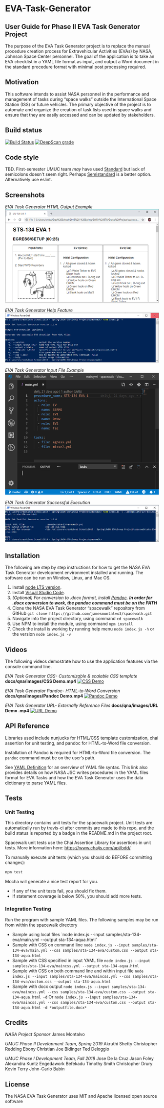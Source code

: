 # EVA-Task-Generator

## User Guide for Phase II EVA Task Generator Project
The purpose of the EVA Task Generator project is to replace the manual procedure creation process for Extravehicular Activities (EVAs) by NASA, Johnson Space Center personnel. The goal of the application is to take an EVA checklist in a YAML file format as input, and output a Word document in the standard procedure format with minimal post processing required.

## Motivation
This software intends to assist NASA personnel in the performance and management of tasks during “space walks” outside the International Space Station (ISS) or future vehicles. The primary objective of the project is to automate and organize the creation of task lists used in space walks and ensure that they are easily accessed and can be updated by stakeholders.

## Build status

[![Build Status](https://travis-ci.org/deltj/spacewalk.svg?branch=master)](https://travis-ci.org/deltj/spacewalk)
[![DeepScan grade](https://deepscan.io/api/teams/3139/projects/4624/branches/37151/badge/grade.svg)](https://deepscan.io/dashboard#view=project&tid=3139&pid=4624&bid=37151)

## Code style

TBD. First-semester UMUC team _may_ have used [Standard](https://github.com/standard/standard) but lack of semicolons doesn't seem right. Perhaps [Semistandard](https://github.com/standard/semistandard) is a better option. Alternatively use eslint.

## Screenshots

*EVA Task Generator HTML Output Example*
![EVA HTML_Output](docs/qna/images/HTML_Output.png)

*EVA Task Generator Help Feature*
![EVA Help](docs/qna/images/Help_Text.png)

*EVA Task Generator Input File Example*
![EVA File Input](docs/qna/images/Input_File.png)

*EVA Task Generator Successful Execution*
![EVA Excecution](docs/qna/images/Successful_Execution.png)

## Installation
The following are step by step instructions for how to get the NASA EVA Task Generator development environment installed and running. The software can be run on Window, Linux, and Mac OS.

1. Install [node LTS version]( https://nodejs.org/en/download/).
2. Install [Visual Studio Code]( https://code.visualstudio.com/download).
3. _(Optional) For conversion to .docx format, install [Pandoc](https://pandoc.org/).  **In order for .docx conversion to work, the pandoc command must be on the PATH**_
4. Clone the NASA EVA Task Generator “spacewalk” repository from GitHub
 ```git clone https://github.com/jamesmontalvo3/spacewalk.git```
5. Navigate into the project directory, using command `cd spacewalk`
6. Use NPM to install the module, using command `npm install`
7. Check the install is working by running help menu `node index.js -h` or the version `node index.js -v`

## Videos
The following videos demostrate how to use the application features via the console command line.

*EVA Task Generator CSS- Customizable & scalable CSS template*
**docs/qna/images/CSS Demo.mp4**
[![CSS Demo](https://img.youtube.com/vi/l8NPJTH6QzU/0.jpg)](https://www.youtube.com/watch?v=l8NPJTH6QzU "Click to play CSS Demo on YouTube.com")

*EVA Task Generator Pandoc- HTML-to-Word Conversion*
**docs/qna/images/Pandoc Demo.mp4**
[![Pandoc Demo](https://img.youtube.com/vi/G60tPv9cM08/0.jpg)](https://www.youtube.com/watch?v=G60tPv9cM08 "Click to play Pandoc Demo on YouTube.com")

*EVA Task Generator URL- Externally Reference Files*
**docs/qna/images/URL Demo .mp4**
[![URL Demo](https://img.youtube.com/vi/uTopcel6VpA/0.jpg)](https://www.youtube.com/watch?v=uTopcel6VpA "Click to play URL Demo on YouTube.com")

## API Reference

Libraries used include nunjucks for HTML/CSS template customization, chai assertion for unit testing, and pandoc for HTML-to-Word file conversion.

Installation of Pandoc is required for HTML-to-Word file conversion.  The ```pandoc``` command must be on the user’s path.

See [YAML Definition]( docs/yamlDefinition.md) for an overview of YAML file syntax. This link also provides details on how NASA JSC writes procedures in the YAML files format for EVA Tasks and how the EVA Task Generator uses the data dictionary to parse YAML files.

## Tests

### Unit Testing

This directory contains unit tests for the spacewalk project. Unit tests are
automatically run by travis-ci after commits are made to this repo, and the
build status is reported by a badge in the README.md in the project root.

Spacewalk unit tests use the Chai Assertion Library for assertions in unit
tests. More information here: https://www.chaijs.com/api/bdd/

To manually execute unit tests (which you should do BEFORE committing changes):

```bash
npm test
```

Mocha will generate a nice test report for you.

* If any of the unit tests fail, you should fix them.
* If statement coverage is below 50%, you should add more tests.

### Integration Testing

Run the program with sample YAML files.
The following samples may be run from within the spacewalk directory
- Sample using local files
`node index.js --input samples/sta-134-eva/main.yml --output sta-134-aqua.html’
- Sample with CSS on command line
`node index.js --input samples/sta-134-eva/main.yml --css samples/sta-134-eva/custom.css --output sta-134-aqua.html`
- Sample with CSS specified in input YAML file
`node index.js --input samples/sta-134-eva/maincss.yml --output sta-134-aqua.html`
- Sample with CSS on both command line and within input file
`node index.js --input samples/sta-134-eva/maincss.yml --css samples/sta-134-eva/custom.css --output sta-134-aqua.html`
- Sample with docx output
`node index.js --input samples/sta-134-eva/maincss.yml --css samples/sta-134-eva/custom.css --output sta-134-aqua.html -d`
Or
`node index.js --input samples/sta-134-eva/maincss.yml --css samples/sta-134-eva/custom.css --output sta-134-aqua.html -d *outputfile.docx*`

## Credits

*NASA Project Sponsor*
James Montalvo

*UMUC Phase II Development Team, Spring 2019*
Akruthi Shetty
Christopher Redding
Ebony Christian
Joe Bidinger
Ted Deloggio

*UMUC Phase I Development Team, Fall 2018*
Jose De la Cruz
Jason Foley
Alexandra Kuntz
Engedawork Befekadu
Timothy Smith
Christopher Drury
Kevin Terry
John-Carlo Babin


## License
The NASA EVA Task Generator uses MIT and Apache licensed open source software
